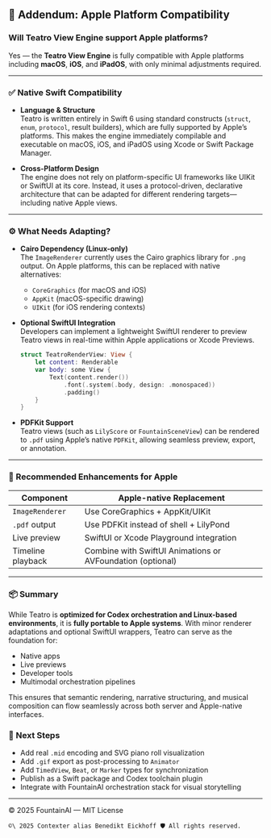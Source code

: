 ## 🧩 Addendum: Apple Platform Compatibility

### Will Teatro View Engine support Apple platforms?

Yes — the **Teatro View Engine** is fully compatible with Apple platforms including **macOS**, **iOS**, and **iPadOS**, with only minimal adjustments required.

---

### ✅ Native Swift Compatibility

- **Language & Structure**  
  Teatro is written entirely in Swift 6 using standard constructs (`struct`, `enum`, `protocol`, result builders), which are fully supported by Apple’s platforms. This makes the engine immediately compilable and executable on macOS, iOS, and iPadOS using Xcode or Swift Package Manager.

- **Cross-Platform Design**  
  The engine does not rely on platform-specific UI frameworks like UIKit or SwiftUI at its core. Instead, it uses a protocol-driven, declarative architecture that can be adapted for different rendering targets—including native Apple views.

---

### ⚙️ What Needs Adapting?

- **Cairo Dependency (Linux-only)**  
  The `ImageRenderer` currently uses the Cairo graphics library for `.png` output. On Apple platforms, this can be replaced with native alternatives:
  - `CoreGraphics` (for macOS and iOS)
  - `AppKit` (macOS-specific drawing)
  - `UIKit` (for iOS rendering contexts)

- **Optional SwiftUI Integration**  
  Developers can implement a lightweight SwiftUI renderer to preview Teatro views in real-time within Apple applications or Xcode Previews.

  ```swift
  struct TeatroRenderView: View {
      let content: Renderable
      var body: some View {
          Text(content.render())
              .font(.system(.body, design: .monospaced))
              .padding()
      }
  }
  ```

- **PDFKit Support**  
  Teatro views (such as `LilyScore` or `FountainSceneView`) can be rendered to `.pdf` using Apple’s native `PDFKit`, allowing seamless preview, export, or annotation.

---

### 🍎 Recommended Enhancements for Apple

| Component         | Apple-native Replacement            |
|------------------|--------------------------------------|
| `ImageRenderer`  | Use CoreGraphics + AppKit/UIKit      |
| `.pdf` output    | Use PDFKit instead of shell + LilyPond|
| Live preview     | SwiftUI or Xcode Playground integration |
| Timeline playback| Combine with SwiftUI Animations or AVFoundation (optional) |

---

### 📦 Summary

While Teatro is **optimized for Codex orchestration and Linux-based environments**, it is **fully portable to Apple systems**. With minor renderer adaptations and optional SwiftUI wrappers, Teatro can serve as the foundation for:
- Native apps
- Live previews
- Developer tools
- Multimodal orchestration pipelines

This ensures that semantic rendering, narrative structuring, and musical composition can flow seamlessly across both server and Apple-native interfaces.


### 🧪 Next Steps

- Add real `.mid` encoding and SVG piano roll visualization
- Add `.gif` export as post-processing to `Animator`
- Add `TimedView`, `Beat`, or `Marker` types for synchronization
- Publish as a Swift package and Codex toolchain plugin
- Integrate with FountainAI orchestration stack for visual storytelling

---

© 2025 FountainAI — MIT License

```` text
©\ 2025 Contexter alias Benedikt Eickhoff 🛡️ All rights reserved.
````
